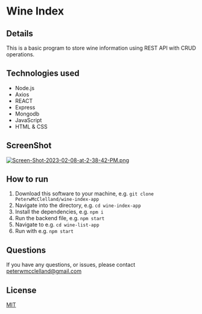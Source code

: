 
# Wine Index

## Details

This is a basic program to store wine information using REST API with CRUD operations.

## Technologies used

- Node.js
- Axios 
- REACT
- Express
- Mongodb
- JavaScript
- HTML & CSS

## ScreenShot

[![Screen-Shot-2023-02-08-at-2-38-42-PM.png](https://i.postimg.cc/SKHZvHtC/Screen-Shot-2023-02-08-at-2-38-42-PM.png)](https://postimg.cc/bGHHGVPw)


## How to run 

1. Download this software to your machine, e.g. `git clone PeterwMcClelland/wine-index-app`
2. Navigate into the directory, e.g. `cd wine-index-app`
3. Install the dependencies, e.g. `npm i`
4. Run the backend file, e.g. `npm start`
5. Navigate to e.g. `cd wine-list-app`
6. Run with e.g. `npm start`

## Questions

If you have any questions, or issues, please contact [peterwmcclelland@gmail.com](insert-your-email-address)

## License 
[MIT](/LICENSE)